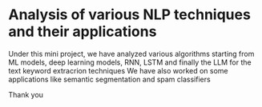 # Analysis of various NLP techniques and their applications

Under this mini project, we have analyzed various algorithms starting from ML models, deep learning models, RNN, LSTM and finally the LLM for the text keyword extracrion techniques
We have also worked on some applications like semantic segmentation and spam classifiers

Thank you
